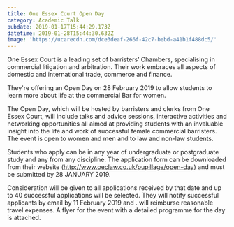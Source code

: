 ```yaml
---
title: One Essex Court Open Day
category: Academic Talk
pubdate: 2019-01-17T15:44:29.173Z
datetime: 2019-01-28T15:44:30.632Z
image: 'https://ucarecdn.com/dce3deaf-266f-42c7-bebd-a41b1f488dc5/'
---
```

One Essex Court is a leading set of barristers’ Chambers, specialising in commercial litigation and arbitration. Their work embraces all aspects of domestic and international trade, commerce and finance.

They're offering an Open Day on 28 February 2019 to allow students to learn more about life at the commercial Bar for women. 

The Open Day, which will be hosted by barristers and clerks from One Essex Court, will include talks and advice sessions, interactive activities and networking opportunities all aimed at providing students with an invaluable insight into the life and work of successful female commercial barristers. The event is open to women and men and to law and non-law students.

Students who apply can be in any year of undergraduate or postgraduate study and any from any discipline. The application form can be downloaded from their website (http://www.oeclaw.co.uk/pupillage/open-day) and must be submitted by 28 JANUARY 2019. 

Consideration will be given to all applications received by that date and up to 40 successful applications will be selected. They will notify successful applicants by email by 11 February 2019 and . will reimburse reasonable travel expenses. A flyer for the event with a detailed programme for the day is attached.
